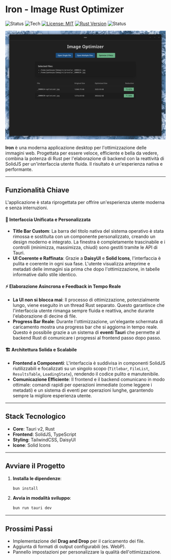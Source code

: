 # Iron - Image Rust Optimizer

![Status](https://img.shields.io/badge/status-work_in_progress-yellow)
![Tech](https://img.shields.io/badge/tech-Tauri_|_Rust_|_SolidJS-blueviolet)
[![License: MIT](https://img.shields.io/badge/License-MIT-yellow.svg)](https://opensource.org/licenses/MIT)
[![Rust Version](https://img.shields.io/badge/rust-2024-orange.svg)](https://www.rust-lang.org/)
![Status](https://img.shields.io/badge/status-work_in_progress-yellow)

![Iron](screenshot.png)

**Iron** è una moderna applicazione desktop per l'ottimizzazione delle immagini web. Progettata per essere veloce, efficiente e bella da vedere, combina la potenza di Rust per l'elaborazione di backend con la reattività di SolidJS per un'interfaccia utente fluida. Il risultato è un'esperienza nativa e performante.

---

## Funzionalità Chiave

L'applicazione è stata riprogettata per offrire un'esperienza utente moderna e senza interruzioni.

#### 🎨 **Interfaccia Unificata e Personalizzata**
*   **Title Bar Custom**: La barra del titolo nativa del sistema operativo è stata rimossa e sostituita con un componente personalizzato, creando un design moderno e integrato. La finestra è completamente trascinabile e i controlli (minimizza, massimizza, chiudi) sono gestiti tramite le API di Tauri.
*   **UI Coerente e Raffinata**: Grazie a **DaisyUI** e **Solid Icons**, l'interfaccia è pulita e coerente in ogni sua fase. L'utente visualizza anteprime e metadati delle immagini sia prima che dopo l'ottimizzazione, in tabelle informative dallo stile identico.

#### ⚡ **Elaborazione Asincrona e Feedback in Tempo Reale**
*   **La UI non si blocca mai**: Il processo di ottimizzazione, potenzialmente lungo, viene eseguito in un thread Rust separato. Questo garantisce che l'interfaccia utente rimanga sempre fluida e reattiva, anche durante l'elaborazione di decine di file.
*   **Progress Bar Reale**: Durante l'ottimizzazione, un'elegante schermata di caricamento mostra una progress bar che si aggiorna in tempo reale. Questo è possibile grazie a un sistema di **eventi Tauri** che permette al backend Rust di comunicare i progressi al frontend passo dopo passo.

#### 🏗️ **Architettura Solida e Scalabile**
*   **Frontend a Componenti**: L'interfaccia è suddivisa in componenti SolidJS riutilizzabili e focalizzati su un singolo scopo (`Titlebar`, `FileList`, `ResultsTable`, `LoadingState`), rendendo il codice pulito e manutenibile.
*   **Comunicazione Efficiente**: Il frontend e il backend comunicano in modo ottimale: comandi rapidi per operazioni immediate (come leggere i metadati) e un sistema di eventi per operazioni lunghe, garantendo sempre la migliore esperienza utente.

---

## Stack Tecnologico
*   **Core**: Tauri v2, Rust
*   **Frontend**: SolidJS, TypeScript
*   **Styling**: TailwindCSS, DaisyUI
*   **Icone**: Solid Icons

---

## Avviare il Progetto

1.  **Installa le dipendenze**:
    ```bash
    bun install
    ```
2.  **Avvia in modalità sviluppo**:
    ```bash
    bun run tauri dev
    ```

---

## Prossimi Passi
*   Implementazione del **Drag and Drop** per il caricamento dei file.
*   Aggiunta di formati di output configurabili (es. WebP).
*   Pannello impostazioni per personalizzare la qualità dell'ottimizzazione.
